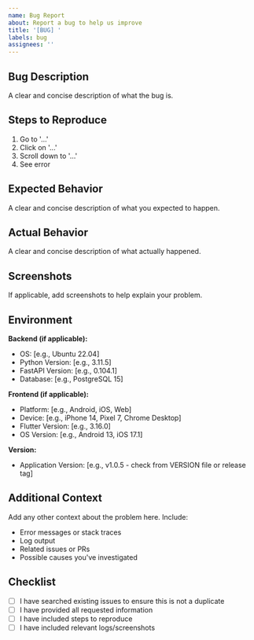 ```yaml
---
name: Bug Report
about: Report a bug to help us improve
title: '[BUG] '
labels: bug
assignees: ''
---
```


## Bug Description

A clear and concise description of what the bug is.

## Steps to Reproduce

1. Go to '...'
2. Click on '...'
3. Scroll down to '...'
4. See error

## Expected Behavior

A clear and concise description of what you expected to happen.

## Actual Behavior

A clear and concise description of what actually happened.

## Screenshots

If applicable, add screenshots to help explain your problem.

## Environment

**Backend (if applicable):**
- OS: [e.g., Ubuntu 22.04]
- Python Version: [e.g., 3.11.5]
- FastAPI Version: [e.g., 0.104.1]
- Database: [e.g., PostgreSQL 15]

**Frontend (if applicable):**
- Platform: [e.g., Android, iOS, Web]
- Device: [e.g., iPhone 14, Pixel 7, Chrome Desktop]
- Flutter Version: [e.g., 3.16.0]
- OS Version: [e.g., Android 13, iOS 17.1]

**Version:**
- Application Version: [e.g., v1.0.5 - check from VERSION file or release tag]

## Additional Context

Add any other context about the problem here. Include:
- Error messages or stack traces
- Log output
- Related issues or PRs
- Possible causes you've investigated

## Checklist

- [ ] I have searched existing issues to ensure this is not a duplicate
- [ ] I have provided all requested information
- [ ] I have included steps to reproduce
- [ ] I have included relevant logs/screenshots
